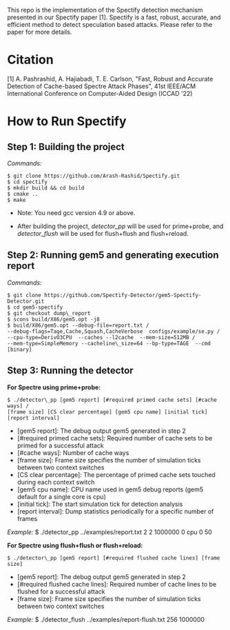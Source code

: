 This repo is the implementation of the Spectify detection mechanism presented in our Spectify paper [1]. Spectify is a fast, robust, accurate, and efficient method to detect speculation based attacks. Please refer to the paper for more details.

# Citation
[1] A. Pashrashid, A. Hajiabadi, T. E. Carlson, "Fast, Robust and Accurate Detection of Cache-based Spectre
Attack Phases", 41st IEEE/ACM International Conference on Computer-Aided Design (ICCAD '22)

# How to Run Spectify


Step 1: Building the project
--------------------------------------------------------------------------------------------

*Commands:*

    $ git clone https://github.com/Arash-Rashid/Spectify.git
    $ cd spectify
    $ mkdir build && cd build
    $ cmake ..
    $ make

-   Note: You need gcc version 4.9 or above.

-   After building the project, *detector\_pp* will be used for prime+probe, and *detector\_flush* will be used for flush+flush and flush+reload.


Step 2: Running gem5 and generating execution report
--------------------------------------------------------------------------------------------
*Commands:*

    $ git clone https://github.com/Spectify-Detector/gem5-Spectify-Detector.git
    $ cd gem5-spectify
    $ git checkout dump\_report
    $ scons build/X86/gem5.opt -j8 
    $ build/X86/gem5.opt --debug-file=report.txt /
    --debug-flags=Tage,Cache,Squash,CacheVerbose  configs/example/se.py /
    --cpu-type=DerivO3CPU  --caches --l2cache  --mem-size=512MB / 
    --mem-type=SimpleMemory --cacheline\_size=64 --bp-type=TAGE  --cmd [binary]

Step 3: Running the detector
--------------------------------------------------------------------------------------------
**For Spectre using prime+probe:**

    $ ./detector\_pp [gem5 report] [#required primed cache sets] [#cache ways] /
    [frame size] [CS clear percentage] [gem5 cpu name] [initial tick] [report interval] 

* \[gem5 report\]: The debug output gem5 generated in step 2
* \[#required primed cache sets\]: Required number of cache sets to be primed for a     successful attack 
* \[#cache ways\]: Number of cache ways
* \[frame size\]: Frame size specifies the number of simulation ticks between two context switches
* \[CS clear percentage\]: The percentage of primed cache sets touched during each context switch
* \[gem5 cpu name\]: CPU name used in gem5 debug reports (gem5 default for a single core is cpu)
* \[initial tick\]: The start simulation tick for detection analysis 
* \[report interval\]: Dump statistics periodically for a specific number of frames

*Example:*
    $ ./detector\_pp ../examples/report.txt 2 2 1000000 0 cpu 0 50


**For Spectre using flush+flush or flush+reload:**

    $ ./detector\_pp [gem5 report] [#required flushed cache lines] [frame size] 
 
* \[gem5 report\]: The debug output gem5 generated in step 2
* \[#required flushed cache lines\]: Required number of cache lines to be flushed for a     successful attack 
* \[frame size\]: Frame size specifies the number of simulation ticks between two context switches

*Example:*
    $ ./detector\_flush ../examples/report-flush.txt 256 1000000


